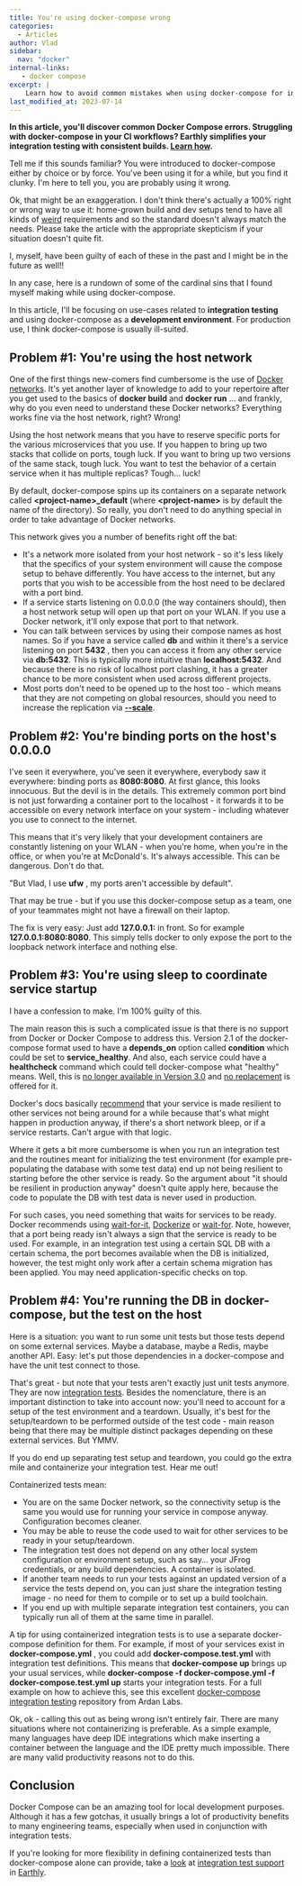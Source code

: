 ```yaml
---
title: You're using docker-compose wrong
categories:
  - Articles
author: Vlad
sidebar:
  nav: "docker"
internal-links:
   - docker compose
excerpt: |
    Learn how to avoid common mistakes when using docker-compose for integration testing and development environments. Discover the cardinal sins to avoid and best practices to follow for a smoother Docker experience.
last_modified_at: 2023-07-14
---
```

**In this article, you'll discover common Docker Compose errors. Struggling with docker-compose in your CI workflows? Earthly simplifies your integration testing with consistent builds. [Learn how](/).**

<!-- vale HouseStyle.H2 = NO -->
Tell me if this sounds familiar? You were introduced to docker-compose either by choice or by force. You've been using it for a while, but you find it clunky. I'm here to tell you, you are probably using it wrong.

Ok, that might be an exaggeration. I don't think there's actually a 100% right or wrong way to use it: home-grown build and dev setups tend to have all kinds of [weird](/blog/dont-be-weird) requirements and so the standard doesn't always match the needs. Please take the article with the appropriate skepticism if your situation doesn't quite fit.

I, myself, have been guilty of each of these in the past and I might be in the future as well!!

In any case, here is a rundown of some of the cardinal sins that I found myself making while using docker-compose.

In this article, I'll be focusing on use-cases related to **integration testing** and using docker-compose as a **development environment**. For production use, I think docker-compose is usually ill-suited.

## Problem #1: You're using the host network

One of the first things new-comers find cumbersome is the use of [Docker networks](/blog/docker-networking). It's yet another layer of knowledge to add to your repertoire after you get used to the basics of **docker build** and **docker run** … and frankly, why do you even need to understand these Docker networks? Everything works fine via the host network, right? Wrong!

Using the host network means that you have to reserve specific ports for the various microservices that you use. If you happen to bring up two stacks that collide on ports, tough luck. If you want to bring up two versions of the same stack, tough luck. You want to test the behavior of a certain service when it has multiple replicas? Tough... luck!

By default, docker-compose spins up its containers on a separate network called **\<project-name\>\_default** (where **\<project-name\>** is by default the name of the directory). So really, you don't need to do anything special in order to take advantage of Docker networks.

This network gives you a number of benefits right off the bat:

- It's a network more isolated from your host network - so it's less likely that the specifics of your system environment will cause the compose setup to behave differently. You have access to the internet, but any ports that you wish to be accessible from the host need to be declared with a port bind.
- If a service starts listening on 0.0.0.0 (the way containers should), then a host network setup will open up that port on your WLAN. If you use a Docker network, it'll only expose that port to that network.
- You can talk between services by using their compose names as host names. So if you have a service called **db** and within it there's a service listening on port **5432** , then you can access it from any other service via **db:5432**. This is typically more intuitive than **localhost:5432**. And because there is no risk of localhost port clashing, it has a greater chance to be more consistent when used across different projects.
- Most ports don't need to be opened up to the host too - which means that they are not competing on global resources, should you need to increase the replication via [**--scale**](https://docs.docker.com/compose/reference/up/).

## Problem #2: You're binding ports on the host's 0.0.0.0

I've seen it everywhere, you've seen it everywhere, everybody saw it everywhere: binding ports as **8080:8080**. At first glance, this looks innocuous. But the devil is in the details. This extremely common port bind is not just forwarding a container port to the localhost - it forwards it to be accessible on every network interface on your system - including whatever you use to connect to the internet.

This means that it's very likely that your development containers are constantly listening on your WLAN - when you're home, when you're in the office, or when you're at McDonald's. It's always accessible. This can be dangerous. Don't do that.

"But Vlad, I use **ufw** , my ports aren't accessible by default".

That may be true - but if you use this docker-compose setup as a team, one of your teammates might not have a firewall on their laptop.

The fix is very easy: Just add **127.0.0.1:** in front. So for example **127.0.0.1:8080:8080**. This simply tells docker to only expose the port to the loopback network interface and nothing else.

## Problem #3: You're using sleep to coordinate service startup

I have a confession to make. I'm 100% guilty of this.

The main reason this is such a complicated issue is that there is no support from Docker or Docker Compose to address this. Version 2.1 of the docker-compose format used to have a **depends\_on** option called **condition** which could be set to **service\_healthy**. And also, each service could have a **healthcheck** command which could tell docker-compose what "healthy" means. Well, this is [no longer available in Version 3.0](https://docs.docker.com/compose/compose-file/#depends_on) and [no replacement](https://stackoverflow.com/questions/47710767/what-is-the-alternative-to-condition-form-of-depends-on-in-docker-compose-versio) is offered for it.

Docker's docs basically [recommend](https://docs.docker.com/compose/startup-order/) that your service is made resilient to other services not being around for a while because that's what might happen in production anyway, if there's a short network bleep, or if a service restarts. Can't argue with that logic.

Where it gets a bit more cumbersome is when you run an integration test and the routines meant for initializing the test environment (for example pre-populating the database with some test data) end up not being resilient to starting before the other service is ready. So the argument about "it should be resilient in production anyway" doesn't quite apply here, because the code to populate the DB with test data is never used in production.

For such cases, you need something that waits for services to be ready. Docker recommends using [wait-for-it](https://github.com/vishnubob/wait-for-it), [Dockerize](https://github.com/jwilder/dockerize) or [wait-for](https://github.com/Eficode/wait-for). Note, however, that a port being ready isn't always a sign that the service is ready to be used. For example, in an integration test using a certain SQL DB with a certain schema, the port becomes available when the DB is initialized, however, the test might only work after a certain schema migration has been applied. You may need application-specific checks on top.

## Problem #4: You're running the DB in docker-compose, but the test on the host

Here is a situation: you want to run some unit tests but those tests depend on some external services. Maybe a database, maybe a Redis, maybe another API. Easy: let's put those dependencies in a docker-compose and have the unit test connect to those.

That's great - but note that your tests aren't exactly just unit tests anymore. They are now [integration tests](/blog/unit-vs-integration). Besides the nomenclature, there is an important distinction to take into account now: you'll need to account for a setup of the test environment and a teardown. Usually, it's best for the setup/teardown to be performed outside of the test code - main reason being that there may be multiple distinct packages depending on these external services. But YMMV.

If you do end up separating test setup and teardown, you could go the extra mile and containerize your integration test. Hear me out!

Containerized tests mean:

- You are on the same Docker network, so the connectivity setup is the same you would use for running your service in compose anyway. Configuration becomes cleaner.
- You may be able to reuse the code used to wait for other services to be ready in your setup/teardown.
- The integration test does not depend on any other local system configuration or environment setup, such as say… your JFrog credentials, or any build dependencies. A container is isolated.
- If another team needs to run your tests against an updated version of a service the tests depend on, you can just share the integration testing image - no need for them to compile or to set up a build toolchain.
- If you end up with multiple separate integration test containers, you can typically run all of them at the same time in parallel.

A tip for using containerized integration tests is to use a separate docker-compose definition for them. For example, if most of your services exist in **docker-compose.yml** , you could add **docker-compose.test.yml** with integration test definitions. This means that **docker-compose up** brings up your usual services, while **docker-compose -f docker-compose.yml -f docker-compose.test.yml up** starts your integration tests. For a full example on how to achieve this, see this excellent [docker-compose integration testing](https://github.com/george-e-shaw-iv/integration-tests-example) repository from Ardan Labs.

Ok, ok - calling this out as being wrong isn't entirely fair. There are many situations where not containerizing is preferable. As a simple example, many languages have deep IDE integrations which make inserting a container between the language and the IDE pretty much impossible. There are many valid productivity reasons not to do this.

## Conclusion

Docker Compose can be an amazing tool for local development purposes. Although it has a few gotchas, it usually brings a lot of productivity benefits to many engineering teams, especially when used in conjunction with integration tests.

If you're looking for more flexibility in defining containerized tests than docker-compose alone can provide, take a [look](https://github.com/earthly/earthly/blob/0f48f14/examples/integration-test/Earthfile#L38-L44) at [integration test support](https://docs.earthly.dev/guides/integration) in [Earthly](https://earthly.dev/).
<!-- vale HouseStyle.H2 = YES -->
